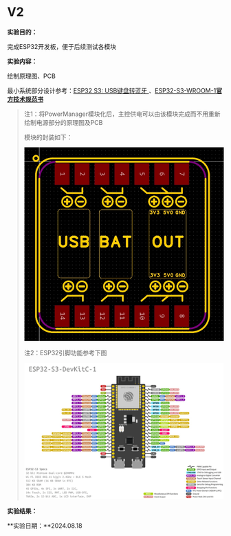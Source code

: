 # V2

**实验目的：**

完成ESP32开发板，便于后续测试各模块

**实验内容：**

绘制原理图、PCB

最小系统部分设计参考：[ESP32 S3: USB键盘转蓝牙 ](https://www.lab-z.com/esp32s3u2uk/)、[ESP32-S3-WROOM-1**官方技术规范书**](https://www.espressif.com.cn/sites/default/files/documentation/esp32-s3-wroom-1_wroom-1u_datasheet_cn.pdf)

> 注1：将PowerManager模块化后，主控供电可以由该模块完成而不用重新绘制电源部分的原理图及PCB
>
> 模块的封装如下：
>
> ![](Pics\1.png)
>
> 注2：ESP32引脚功能参考下图
>
> ![](Pics\2.png)

**实验结果：**



**实验日期：**2024.08.18
